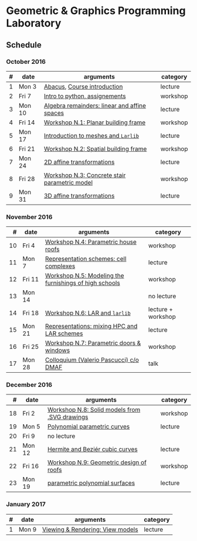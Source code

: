 # Geometric & Graphics Programming Laboratory

## Schedule

### October 2016

| # | date | arguments | category |
|--:|------|-----------|----------|
| 1 | Mon  3 | [Abacus](README.md), [Course introduction](lessons/2016-10-03) | lecture |
| 2 | Fri  7 | [Intro to python, assignements](lessons/2016-10-07) | workshop |
| 3 | Mon 10 | [Algebra remainders: linear and affine spaces](lessons/2016-10-10) | lecture |
| 4 | Fri 14 | [Workshop N.1: Planar building frame](lessons/2016-10-14) | workshop |
| 5 | Mon 17 | [Introduction to meshes and `Larlib`](lessons/2016-10-17) | lecture |
| 6 | Fri 21 | [Workshop N.2: Spatial building frame](lessons/2016-10-21) | workshop |
| 7 | Mon 24 | [2D affine transformations](lessons/2016-10-24/lecture-07.pdf) | lecture |
| 8 | Fri 28 | [Workshop N.3: Concrete stair parametric model](lessons/2016-10-28) | workshop |
| 9 | Mon 31 | [3D affine transformations](lessons/2016-10-31/lecture-09.pdf) | lecture |

### November 2016

| # | date | arguments | category |
|--:|------|-----------|----------|
| 10 | Fri 4 | [Workshop N.4: Parametric house roofs](lessons/2016-11-04/lecture-10.pdf) | workshop |
| 11 | Mon 7 | [Representation schemes: cell complexes](lessons/2016-11-07/lecture-11.pdf) | lecture |
| 12 | Fri 11 | [Workshop N.5: Modeling the furnishings of high schools](lessons/2016-11-11/lecture-12.pdf) | workshop |
| 13 | Mon 14 |  | no lecture |
| 14 | Fri 18 | [Workshop N.6: LAR and `larlib`](lessons/2016-11-18/lecture-14.pdf) | lecture + workshop |
| 15 | Mon 21 | [Representations: mixing HPC and LAR schemes](lessons/2016-11-21/lecture-15.pdf) | lecture |
| 16 | Fri 25 | [Workshop N.7: Parametric doors \& windows](lessons/2016-11-25/lecture-16.pdf) | workshop |
| 17 | Mon 28 | [Colloquium (Valerio Pascucci) c/o DMAF](lessons/2016-11-28/) | talk |

### December 2016

| # | date | arguments | category |
|--:|------|-----------|----------|
| 18 | Fri  2 | [Workshop N.8: Solid models from .SVG drawings](lessons/2016-12-02/lecture-18.pdf) | workshop |
| 19 | Mon  5 | [Polynomial parametric curves](lessons/2016-12-05/lecture-19.pdf) | lecture |
| 20 | Fri 9 | no lecture | 
| 21 | Mon 12 | [Hermite and Beziér cubic curves](lessons/2016-12-12/lecture-21.pdf) | lecture |
| 22 | Fri 16 | [Workshop N.9: Geometric design of roofs](lessons/2016-12-16/) | workshop |
| 23 | Mon 19 | [parametric polynomial surfaces](lessons/2016-12-19/ch12.pdf) | lecture |

### January 2017

| # | date | arguments | category |
|--:|------|-----------|----------|
| 1 | Mon  9 | [Viewing & Rendering: View models](lessons/2017-01-09/ch10.pdf) | lecture |
<!-- 
| 2 | Fri  13 | x | x |
| 3 | Mon 16 | x | x |
| 4 | Fri 20 | x | x |
| 5 | Mon 23 | x | x |
| 6 | Fri 27 | x | x |
| 7 | Mon 30 | x | x |
 -->

